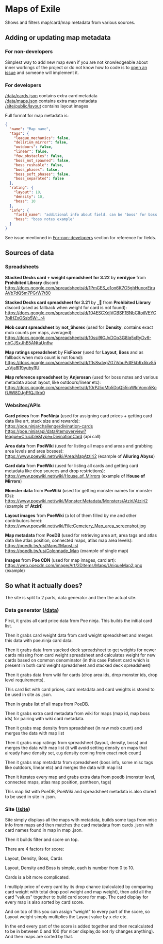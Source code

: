 # Maps of Exile

Shows and filters map/card/map metadata from various sources.

## Adding or updating map metadata

### For non-developers

Simplest way to add new map even if you are not knowledgeable about inner workings of the project or do not know how to code is to
[open an issue](https://github.com/deathbeam/maps-of-exile/issues/new?labels=map-data&template=map_data.yml&title=Enter+map+name+here) and someone will implement it.  

### For developers

[/data/cards.json](/data/cards.json) contains extra card metadata  
[/data/maps.json](/data/maps.json) contains extra map metadata  
[/site/public/layout](/site/public/img/layout/) contains layout images  

Full format for map metadata is:

```json
{
  "name": "Map name",
  "tags": {
    "league_mechanics": false,
    "delirium_mirror": false,
    "outdoors": false,
    "linear": false,
    "few_obstacles": false,
    "boss_not_spawned": false,
    "boss_rushable": false,
    "boss_phases": false,
    "boss_soft_phases": false,
    "boss_separated": false
  },
  "rating": {
    "layout": 10,
    "density": 10,
    "boss": 10
  },
  "info": {
    "field_name": "additional info about field. can be 'boss' for boss notes, 'density' for density notes, 'not_spawned' for tag notes etc etc",
    "boss": "boss notes example"
  }
}
```

See issue mentioned in [For-non-developers](#for-non-developers) section for reference for fields.

## Sources of data

### Spreadsheets

**Stacked Decks card + weight spreadsheet for 3.22** by **nerdyjoe** from **Prohibited Library** discord:
https://docs.google.com/spreadsheets/d/1PmGES_e1on6K7O5ghHuoorEjruAVb7dQ5m7PGrW7t80

**Stacked Decks card spreadsheet for 3.21** by **_🐌** from **Prohibited Library** discord (used as fallback when weight for card is not found):  
https://docs.google.com/spreadsheets/d/104ESCXdjVGBSF1BNbClfoilVEYC7pIHZxOSsb5W-_r4

**Mob count spreadsheet** by **not_Shorex** (used for **Density**, contains exact mob counts per maps, averaged):  
https://docs.google.com/spreadsheets/d/10ssi9lOJvDOo3G8Iq5xRyDv6-nbCJSxJhB5ANtaUn6w  

**Map ratings spreadsheet** by **FixFaxer** (used for **Layout**, **Boss** and as fallback when mob count is not found):  
https://docs.google.com/spreadsheets/d/1fIs8sdvgZG7iVouPdtFkbRx5kv55_xVja8l19yubyRU  

**Map reference spreadsheet** by **Anjerosan** (used for boss notes and various metadata about layout, like outdoors/linear etc):  
https://docs.google.com/spreadsheets/d/10rPJ5oMb5DoQ55iqWkiVonq5KofUWl8DJgPfQJIlrb0  

### Websites/APIs

**Card prices** from **PoeNinja** (used for assigning card prices + getting card data like art, stack size and rewards):  
https://poe.ninja/challenge/divination-cards  
https://poe.ninja/api/data/itemoverview?league=Crucible&type=DivinationCard (api call)

**Area data** from **PoeWiki** (used for listing all maps and areas and grabbing area levels and area bosses):  
https://www.poewiki.net/wiki/Area:MapAtziri2 (example of **Alluring Abyss**)

**Card data** from **PoeWiki** (used for listing all cards and getting card metadata like drop sources and drop restrictions):  
https://www.poewiki.net/wiki/House_of_Mirrors (example of **House of Mirrors**)

**Monster data** from **PoeWiki** (used for getting monster names for monster IDs):  
https://www.poewiki.net/wiki/Monster:Metadata/Monsters/Atziri/Atziri2 (example of **Atziri**)

**Layout images** from **PoeWiki** (a lot of them filled by me and other contributors here):
https://www.poewiki.net/wiki/File:Cemetery_Map_area_screenshot.jpg

**Map metadata** from **PoeDB** (used for retrieving area art, area tags and atlas data like atlas position, connected maps, atlas map area levels):  
https://poedb.tw/us/Maps#MapsList  
https://poedb.tw/us/Colonnade_Map (example of single map)

**Images** from **Poe CDN** (used for map images, card art):  
https://web.poecdn.com/image/Art/2DItems/Maps/UniqueMap2.png (example)  


## So what it actually does?

The site is split to 2 parts, data generator and then the actual site.

### Data generator ([/data](/data))

First, it grabs all card price data from Poe ninja. This builds the initial card list.  

Then it grabs card weight data from card weight spreadsheet and merges this data with poe.ninja card data.  

Then it grabs data from stacked deck spreadsheet to get weights for newer cards missing from card weight spreadsheet and calculates weight for new cards based on common denominator (in this case Patient card which is present in both card weight spreadsheet and stacked deck spreadsheet)  

Then it grabs data from wiki for cards (drop area ids, drop monster ids, drop level requirements).  

This card list with card prices, card metadata and card weights is stored to be used in site as .json.  

Then in grabs list of all maps from PoeDB. 

Then it grabs extra card metadata from wiki for maps (map id, map boss ids) for pairing with wiki card metadata.  

Then it grabs map density from spreadsheet (in raw mob count) and merges the data with map list  

Then it grabs map ratings from spreadsheet (layout, density, boss) and merges the data with map list (it will avoid setting density on maps that already have density set, e.g density coming from exact mob count)  

Then it grabs map metadata from spreadsheet (boss info, some misc tags like outdoors, linear etc) and merges the data with map list  

Then it iterates every map and grabs extra data from poedb (monster level, connected maps, atlas map position, pantheon, tags)  

This map list with PoeDB, PoeWiki and spreadsheet metadata is also stored to be used in site in .json.  

### Site ([/site](/site))

Site simply displays all the maps with metadata, builds some tags from misc info from maps and then matches the card metadata from cards .json with card names found in map in map .json.  

Then it builds filter and score on top.  

There are 4 factors for score:  

Layout, Density, Boss, Cards  

Layout, Density and Boss is simple, each is number from 0 to 10.  

Cards is a bit more complicated.  

I multiply price of every card by its drop chance (calculated by comparing card weight with total drop pool weight and map weight), then add all the card "values" together to build card score for map. The card display for every map is also sorted by card score.   

And on top of this you can assign "weight" to every part of the score, so Layout weight simply multiplies the Layout value by x etc etc.  

In the end every part of the score is added together and then recalculated to be in between 0 and 100 (for nicer display,do not rly changes anything). And then maps are sorted by that.  
